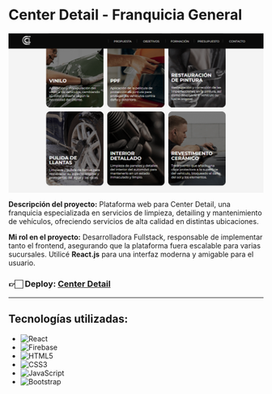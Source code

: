 # Center Detail - Franquicia General

<img align="center" src="./public/readme.png" alt="Center Detail">

**Descripción del proyecto:** Plataforma web para Center Detail, una franquicia especializada en servicios de limpieza, detailing y mantenimiento de vehículos, ofreciendo servicios de alta calidad en distintas ubicaciones.

**Mi rol en el proyecto:** Desarrolladora Fullstack, responsable de implementar tanto el frontend, asegurando que la plataforma fuera escalable para varias sucursales. Utilicé **React.js** para una interfaz moderna y amigable para el usuario.

<h3>👉🏻 <b>Deploy: <a href="https://centerdetail.com" target="_blank">Center Detail</a></b></h3>

---

## Tecnologías utilizadas:
- ![React](https://img.shields.io/badge/-React-61DAFB?style=flat&logo=react&logoColor=black)
- ![Firebase](https://img.shields.io/badge/-Firebase-FFCA28?style=flat&logo=firebase&logoColor=black)
- ![HTML5](https://img.shields.io/badge/-HTML5-E34F26?style=flat&logo=html5&logoColor=white)
- ![CSS3](https://img.shields.io/badge/-CSS3-1572B6?style=flat&logo=css3&logoColor=white)
- ![JavaScript](https://img.shields.io/badge/-JavaScript-F7DF1E?style=flat&logo=javascript&logoColor=black)
- ![Bootstrap](https://img.shields.io/badge/-Bootstrap-563D7C?style=flat&logo=bootstrap&logoColor=white)
